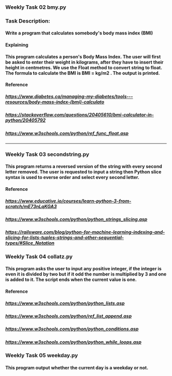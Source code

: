 ### Weekly Task 02 bmy.py

### Task Description:

#### Write a program that calculates somebody's body mass index (BMI)

#### Explaining
#### This program calculates a person's Body Mass Index. The user will first be asked to enter their weight in kilograms, after they have to insert their height in centmetres. We use the Float method to convert string to float. The formula to calculate the BMI is BMI = kg/m2 . The output is printed. 

#### Reference
##### https://www.diabetes.ca/managing-my-diabetes/tools---resources/body-mass-index-(bmi)-calculato
##### https://stackoverflow.com/questions/20405610/bmi-calculator-in-python/20405792
##### https://www.w3schools.com/python/ref_func_float.asp
___

### Weekly Task 03 secondstring.py
#### This program returns a reversed version of the string with every second letter removed. The user is requested to input a string then Python slice syntax is used to everse order and select every second letter.

#### Reference
##### https://www.educative.io/courses/learn-python-3-from-scratch/mE73nLqKGA3
##### https://www.w3schools.com/python/python_strings_slicing.asp
##### https://railsware.com/blog/python-for-machine-learning-indexing-and-slicing-for-lists-tuples-strings-and-other-sequential-types/#Slice_Notation

### Weekly Task 04 collatz.py
#### This program asks the user to input any positive integer, if the integer is even it is divided by two but if it odd the number is multiplied by 3 and one is added to it. The script ends when the current value is one.

#### Reference
##### https://www.w3schools.com/python/python_lists.asp
##### https://www.w3schools.com/python/ref_list_append.asp
##### https://www.w3schools.com/python/python_conditions.asp
##### https://www.w3schools.com/python/python_while_loops.asp

### Weekly Task 05 weekday.py
#### This program output whether the current day is a weekday or not. 


